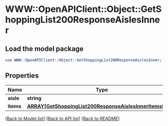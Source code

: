 # WWW::OpenAPIClient::Object::GetShoppingList200ResponseAislesInner

## Load the model package
```perl
use WWW::OpenAPIClient::Object::GetShoppingList200ResponseAislesInner;
```

## Properties
Name | Type | Description | Notes
------------ | ------------- | ------------- | -------------
**aisle** | **string** |  | 
**items** | [**ARRAY[GetShoppingList200ResponseAislesInnerItemsInner]**](GetShoppingList200ResponseAislesInnerItemsInner.md) |  | [optional] 

[[Back to Model list]](../README.md#documentation-for-models) [[Back to API list]](../README.md#documentation-for-api-endpoints) [[Back to README]](../README.md)


